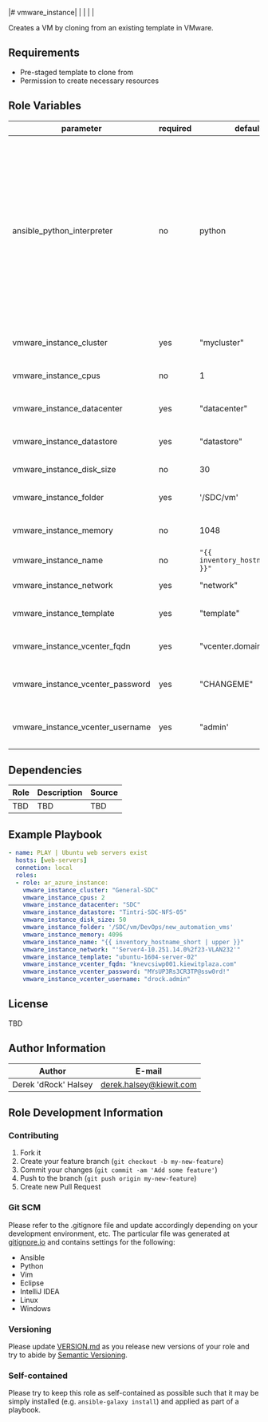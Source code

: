 |# vmware_instance| | | | |

Creates a VM by cloning from an existing template in VMware.

## Requirements

* Pre-staged template to clone from
* Permission to create necessary resources

## Role Variables

|parameter|required|default|choices|comments|
|---|---|---|---|---|
|ansible_python_interpreter|no|python| |This role is normally run on the localhost in a virtual environment. Setting this default variable prevents the error message: <code>Do you have packaging installed? Try 'pip install packaging'- No module named packaging.version</code>. You probably don't want to override this variable unless you know what you're doing.|
|vmware_instance_cluster|yes|"mycluster"| |The name of the Vcenter cluster to deploy to.|
|vmware_instance_cpus|no|1| |The number of CPUs assigned to the VM|
|vmware_instance_datacenter|yes|"datacenter"| |The Vcenter datacenter to deploy to|
|vmware_instance_datastore|yes|"datastore"| |The Vcenter datastore to deploy to|
|vmware_instance_disk_size|no|30| |The disk size fore the VM|
|vmware_instance_folder|yes|'/SDC/vm'| |The folder in Vcenter to deploy to|
|vmware_instance_memory|no|1048| |The amount of memory assigned to the VM|
|vmware_instance_name|no|<code>"{{ inventory_hostname_short }}"</code>| |The name given to the VM in Vcenter|
|vmware_instance_network|yes|"network"| |The network to connect the VM to|
|vmware_instance_template|yes|"template"| |The template to use to create the VM|
|vmware_instance_vcenter_fqdn|yes|"vcenter.domain.com"| |The fully qualified domain name of the Vcenter|
|vmware_instance_vcenter_password|yes|"CHANGEME"| |Password for Vcenter account with permission to deploy VM|
|vmware_instance_vcenter_username|yes |"admin'| |Username for Vcenter account with permission to deploy VM|
## Dependencies

|Role|Description|Source|
|---|---|---|
|TBD|TBD|TBD|

## Example Playbook


```yaml
- name: PLAY | Ubuntu web servers exist
  hosts: [web-servers]
  connetion: local
  roles:
  - role: ar_azure_instance:
    vmware_instance_cluster: "General-SDC"
    vmware_instance_cpus: 2
    vmware_instance_datacenter: "SDC"
    vmware_instance_datastore: "Tintri-SDC-NFS-05"
    vmware_instance_disk_size: 50
    vmware_instance_folder: '/SDC/vm/DevOps/new_automation_vms'
    vmware_instance_memory: 4096
    vmware_instance_name: "{{ inventory_hostname_short | upper }}"
    vmware_instance_network: "'Server4-10.251.14.0%2f23-VLAN232'"
    vmware_instance_template: "ubuntu-1604-server-02"
    vmware_instance_vcenter_fqdn: "knevcsiwp001.kiewitplaza.com"
    vmware_instance_vcenter_password: "MYsUP3Rs3CR3TP@ssw0rd!"
    vmware_instance_vcenter_username: "drock.admin"
```

## License

TBD

## Author Information

|Author|E-mail|
|---|---|
|Derek 'dRock' Halsey|derek.halsey@kiewit.com|

## Role Development Information

### Contributing

1. Fork it
1. Create your feature branch (`git checkout -b my-new-feature`)
1. Commit your changes (`git commit -am 'Add some feature'`)
1. Push to the branch (`git push origin my-new-feature`)
1. Create new Pull Request

### Git SCM
Please refer to the .gitignore file and update accordingly depending on your
development environment, etc.  The particular file was generated at 
[gitignore.io](https://www.gitignore.io/) and contains settings for the following:
  - Ansible
  - Python
  - Vim
  - Eclipse
  - IntelliJ IDEA
  - Linux
  - Windows
  
### Versioning
Please update [VERSION.md](./VERSION.md) as you release new versions of your role and try to
abide by [Semantic Versioning](http://semver.org/spec/v2.0.0.html).

### Self-contained
Please try to keep this role as self-contained as possible such that it may be
simply installed (e.g. `ansible-galaxy install`) and applied as part of a 
playbook.
